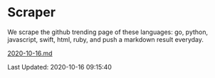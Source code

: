 # Scraper

We scrape the github trending page of these languages: go, python, javascript, swift, html, ruby, and push a markdown result everyday.

[2020-10-16.md](https://github.com/henson/Scraper/blob/master/2020-10-16.md)

Last Updated: 2020-10-16 09:15:40